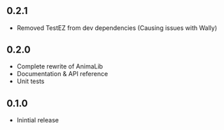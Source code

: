 #

## 0.2.1

- Removed TestEZ from dev dependencies (Causing issues with Wally)

## 0.2.0

- Complete rewrite of AnimaLib
- Documentation & API reference
- Unit tests

## 0.1.0

- Inintial release
